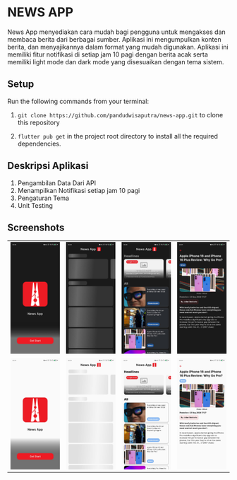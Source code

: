 # NEWS APP

News App menyediakan cara mudah bagi pengguna untuk mengakses dan membaca berita dari berbagai sumber. Aplikasi ini mengumpulkan konten berita, dan menyajikannya dalam format yang mudah digunakan. Aplikasi ini memiliki fitur notifikasi di setiap jam 10 pagi dengan berita acak serta memiliki light mode dan dark mode yang disesuaikan dengan tema sistem.

## Setup

Run the following commands from your terminal:

1) `git clone https://github.com/pandudwisaputra/news-app.git` to clone this repository 

2) `flutter pub get` in the project root directory to install all the required dependencies.

## Deskripsi Aplikasi

1) Pengambilan Data Dari API
2) Menampilkan Notifikasi setiap jam 10 pagi
3) Pengaturan Tema
4) Unit Testing

## Screenshots

<table width="100%">
  <tbody>
    <tr>
      <td width="1%"><img src="https://github.com/pandudwisaputra/news-app/blob/main/screenshoot/WhatsApp%20Image%202024-10-18%20at%2008.14.29.jpeg"/></td>
      <td width="1%"><img src="https://github.com/pandudwisaputra/news-app/blob/main/screenshoot/WhatsApp%20Image%202024-10-18%20at%2008.15.23.jpeg"/></td>
       <td width="1%"><img src="https://github.com/pandudwisaputra/news-app/blob/main/screenshoot/WhatsApp%20Image%202024-10-18%20at%2008.15.23%20(1).jpeg"/></td>
       <td width="1%"><img src="https://github.com/pandudwisaputra/news-app/blob/main/screenshoot/WhatsApp%20Image%202024-10-18%20at%2008.15.24.jpeg"/></td>
    </tr>
    <tr>
      <td width="1%"><img src="https://github.com/pandudwisaputra/news-app/blob/main/screenshoot/WhatsApp%20Image%202024-10-18%20at%2008.15.24%20(1).jpeg"/></td>
      <td width="1%"><img src="https://github.com/pandudwisaputra/news-app/blob/main/screenshoot/WhatsApp%20Image%202024-10-18%20at%2008.15.24%20(2).jpeg"/></td>
       <td width="1%"><img src="https://github.com/pandudwisaputra/news-app/blob/main/screenshoot/WhatsApp%20Image%202024-10-18%20at%2008.15.25.jpeg"/></td>
       <td width="1%"><img src="https://github.com/pandudwisaputra/news-app/blob/main/screenshoot/WhatsApp%20Image%202024-10-18%20at%2008.15.25%20(1).jpeg"/></td>
    </tr>
   
  </tbody>
</table>

